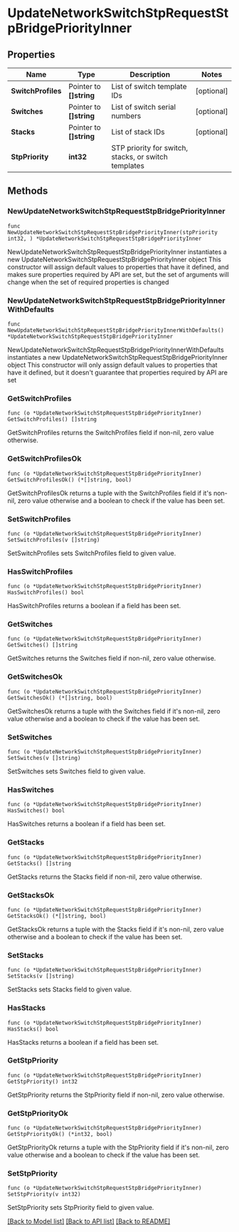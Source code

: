 # UpdateNetworkSwitchStpRequestStpBridgePriorityInner

## Properties

Name | Type | Description | Notes
------------ | ------------- | ------------- | -------------
**SwitchProfiles** | Pointer to **[]string** | List of switch template IDs | [optional] 
**Switches** | Pointer to **[]string** | List of switch serial numbers | [optional] 
**Stacks** | Pointer to **[]string** | List of stack IDs | [optional] 
**StpPriority** | **int32** | STP priority for switch, stacks, or switch templates | 

## Methods

### NewUpdateNetworkSwitchStpRequestStpBridgePriorityInner

`func NewUpdateNetworkSwitchStpRequestStpBridgePriorityInner(stpPriority int32, ) *UpdateNetworkSwitchStpRequestStpBridgePriorityInner`

NewUpdateNetworkSwitchStpRequestStpBridgePriorityInner instantiates a new UpdateNetworkSwitchStpRequestStpBridgePriorityInner object
This constructor will assign default values to properties that have it defined,
and makes sure properties required by API are set, but the set of arguments
will change when the set of required properties is changed

### NewUpdateNetworkSwitchStpRequestStpBridgePriorityInnerWithDefaults

`func NewUpdateNetworkSwitchStpRequestStpBridgePriorityInnerWithDefaults() *UpdateNetworkSwitchStpRequestStpBridgePriorityInner`

NewUpdateNetworkSwitchStpRequestStpBridgePriorityInnerWithDefaults instantiates a new UpdateNetworkSwitchStpRequestStpBridgePriorityInner object
This constructor will only assign default values to properties that have it defined,
but it doesn't guarantee that properties required by API are set

### GetSwitchProfiles

`func (o *UpdateNetworkSwitchStpRequestStpBridgePriorityInner) GetSwitchProfiles() []string`

GetSwitchProfiles returns the SwitchProfiles field if non-nil, zero value otherwise.

### GetSwitchProfilesOk

`func (o *UpdateNetworkSwitchStpRequestStpBridgePriorityInner) GetSwitchProfilesOk() (*[]string, bool)`

GetSwitchProfilesOk returns a tuple with the SwitchProfiles field if it's non-nil, zero value otherwise
and a boolean to check if the value has been set.

### SetSwitchProfiles

`func (o *UpdateNetworkSwitchStpRequestStpBridgePriorityInner) SetSwitchProfiles(v []string)`

SetSwitchProfiles sets SwitchProfiles field to given value.

### HasSwitchProfiles

`func (o *UpdateNetworkSwitchStpRequestStpBridgePriorityInner) HasSwitchProfiles() bool`

HasSwitchProfiles returns a boolean if a field has been set.

### GetSwitches

`func (o *UpdateNetworkSwitchStpRequestStpBridgePriorityInner) GetSwitches() []string`

GetSwitches returns the Switches field if non-nil, zero value otherwise.

### GetSwitchesOk

`func (o *UpdateNetworkSwitchStpRequestStpBridgePriorityInner) GetSwitchesOk() (*[]string, bool)`

GetSwitchesOk returns a tuple with the Switches field if it's non-nil, zero value otherwise
and a boolean to check if the value has been set.

### SetSwitches

`func (o *UpdateNetworkSwitchStpRequestStpBridgePriorityInner) SetSwitches(v []string)`

SetSwitches sets Switches field to given value.

### HasSwitches

`func (o *UpdateNetworkSwitchStpRequestStpBridgePriorityInner) HasSwitches() bool`

HasSwitches returns a boolean if a field has been set.

### GetStacks

`func (o *UpdateNetworkSwitchStpRequestStpBridgePriorityInner) GetStacks() []string`

GetStacks returns the Stacks field if non-nil, zero value otherwise.

### GetStacksOk

`func (o *UpdateNetworkSwitchStpRequestStpBridgePriorityInner) GetStacksOk() (*[]string, bool)`

GetStacksOk returns a tuple with the Stacks field if it's non-nil, zero value otherwise
and a boolean to check if the value has been set.

### SetStacks

`func (o *UpdateNetworkSwitchStpRequestStpBridgePriorityInner) SetStacks(v []string)`

SetStacks sets Stacks field to given value.

### HasStacks

`func (o *UpdateNetworkSwitchStpRequestStpBridgePriorityInner) HasStacks() bool`

HasStacks returns a boolean if a field has been set.

### GetStpPriority

`func (o *UpdateNetworkSwitchStpRequestStpBridgePriorityInner) GetStpPriority() int32`

GetStpPriority returns the StpPriority field if non-nil, zero value otherwise.

### GetStpPriorityOk

`func (o *UpdateNetworkSwitchStpRequestStpBridgePriorityInner) GetStpPriorityOk() (*int32, bool)`

GetStpPriorityOk returns a tuple with the StpPriority field if it's non-nil, zero value otherwise
and a boolean to check if the value has been set.

### SetStpPriority

`func (o *UpdateNetworkSwitchStpRequestStpBridgePriorityInner) SetStpPriority(v int32)`

SetStpPriority sets StpPriority field to given value.



[[Back to Model list]](../README.md#documentation-for-models) [[Back to API list]](../README.md#documentation-for-api-endpoints) [[Back to README]](../README.md)


